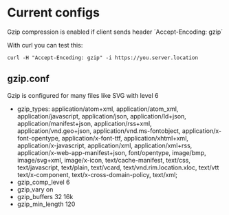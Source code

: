 # Current configs
Gzip compression is enabled if client sends header ´Accept-Encoding: gzip´

With curl you can test this:

```
curl -H "Accept-Encoding: gzip" -i https://you.server.location
```


## gzip.conf
Gzip is configured for many files like SVG with level 6

 - gzip_types: application/atom+xml, application/atom_xml, application/javascript, application/json,
   application/ld+json, application/manifest+json, application/rss+xml, application/vnd.geo+json,
   application/vnd.ms-fontobject, application/x-font-opentype, application/x-font-ttf, application/xhtml+xml,
   application/x-javascript, application/xml, application/xml+rss, application/x-web-app-manifest+json,
   font/opentype, image/bmp, image/svg+xml, image/x-icon, text/cache-manifest, text/css, text/javascript,
   text/plain, text/vcard, text/vnd.rim.location.xloc, text/vtt text/x-component, text/x-cross-domain-policy,
   text/xml;
 - gzip_comp_level 6
 - gzip_vary on
 - gzip_buffers 32 16k
 - gzip_min_length 120

